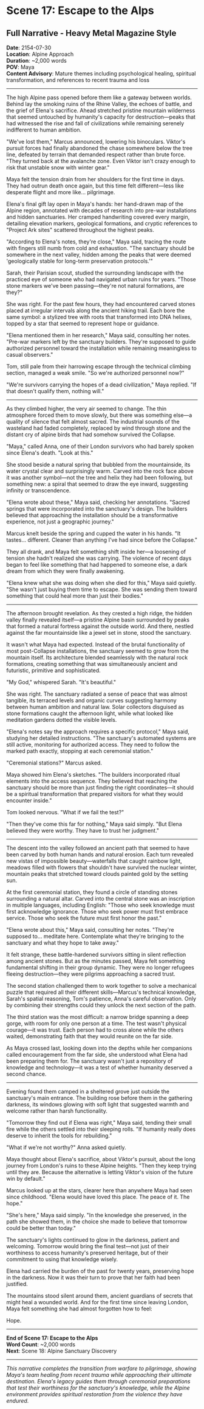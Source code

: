 # Scene 17: Escape to the Alps
## Full Narrative - Heavy Metal Magazine Style

**Date**: 2154-07-30  
**Location**: Alpine Approach  
**Duration**: ~2,000 words  
**POV**: Maya  
**Content Advisory**: Mature themes including psychological healing, spiritual transformation, and references to recent trauma and loss  

---

The high Alpine pass opened before them like a gateway between worlds. Behind lay the smoking ruins of the Rhine Valley, the echoes of battle, and the grief of Elena's sacrifice. Ahead stretched pristine mountain wilderness that seemed untouched by humanity's capacity for destruction—peaks that had witnessed the rise and fall of civilizations while remaining serenely indifferent to human ambition.

"We've lost them," Marcus announced, lowering his binoculars. Viktor's pursuit forces had finally abandoned the chase somewhere below the tree line, defeated by terrain that demanded respect rather than brute force. "They turned back at the avalanche zone. Even Viktor isn't crazy enough to risk that unstable snow with winter gear."

Maya felt the tension drain from her shoulders for the first time in days. They had outrun death once again, but this time felt different—less like desperate flight and more like... pilgrimage.

Elena's final gift lay open in Maya's hands: her hand-drawn map of the Alpine region, annotated with decades of research into pre-war installations and hidden sanctuaries. Her cramped handwriting covered every margin, detailing elevation markers, geological formations, and cryptic references to "Project Ark sites" scattered throughout the highest peaks.

"According to Elena's notes, they're close," Maya said, tracing the route with fingers still numb from cold and exhaustion. "The sanctuary should be somewhere in the next valley, hidden among the peaks that were deemed 'geologically stable for long-term preservation protocols.'"

Sarah, their Parisian scout, studied the surrounding landscape with the practiced eye of someone who had navigated urban ruins for years. "Those stone markers we've been passing—they're not natural formations, are they?"

She was right. For the past few hours, they had encountered carved stones placed at irregular intervals along the ancient hiking trail. Each bore the same symbol: a stylized tree with roots that transformed into DNA helixes, topped by a star that seemed to represent hope or guidance.

"Elena mentioned them in her research," Maya said, consulting her notes. "Pre-war markers left by the sanctuary builders. They're supposed to guide authorized personnel toward the installation while remaining meaningless to casual observers."

Tom, still pale from their harrowing escape through the technical climbing section, managed a weak smile. "So we're authorized personnel now?"

"We're survivors carrying the hopes of a dead civilization," Maya replied. "If that doesn't qualify them, nothing will."

---

As they climbed higher, the very air seemed to change. The thin atmosphere forced them to move slowly, but there was something else—a quality of silence that felt almost sacred. The industrial sounds of the wasteland had faded completely, replaced by wind through stone and the distant cry of alpine birds that had somehow survived the Collapse.

"Maya," called Anna, one of their London survivors who had barely spoken since Elena's death. "Look at this."

She stood beside a natural spring that bubbled from the mountainside, its water crystal clear and surprisingly warm. Carved into the rock face above it was another symbol—not the tree and helix they had been following, but something new: a spiral that seemed to draw the eye inward, suggesting infinity or transcendence.

"Elena wrote about these," Maya said, checking her annotations. "Sacred springs that were incorporated into the sanctuary's design. The builders believed that approaching the installation should be a transformative experience, not just a geographic journey."

Marcus knelt beside the spring and cupped the water in his hands. "It tastes... different. Cleaner than anything I've had since before the Collapse."

They all drank, and Maya felt something shift inside her—a loosening of tension she hadn't realized she was carrying. The violence of recent days began to feel like something that had happened to someone else, a dark dream from which they were finally awakening.

"Elena knew what she was doing when she died for this," Maya said quietly. "She wasn't just buying them time to escape. She was sending them toward something that could heal more than just their bodies."

---

The afternoon brought revelation. As they crested a high ridge, the hidden valley finally revealed itself—a pristine Alpine basin surrounded by peaks that formed a natural fortress against the outside world. And there, nestled against the far mountainside like a jewel set in stone, stood the sanctuary.

It wasn't what Maya had expected. Instead of the brutal functionality of most post-Collapse installations, the sanctuary seemed to grow from the mountain itself. Its architecture blended seamlessly with the natural rock formations, creating something that was simultaneously ancient and futuristic, primitive and sophisticated.

"My God," whispered Sarah. "It's beautiful."

She was right. The sanctuary radiated a sense of peace that was almost tangible, its terraced levels and organic curves suggesting harmony between human ambition and natural law. Solar collectors disguised as stone formations caught the afternoon light, while what looked like meditation gardens dotted the visible levels.

"Elena's notes say the approach requires a specific protocol," Maya said, studying her detailed instructions. "The sanctuary's automated systems are still active, monitoring for authorized access. They need to follow the marked path exactly, stopping at each ceremonial station."

"Ceremonial stations?" Marcus asked.

Maya showed him Elena's sketches. "The builders incorporated ritual elements into the access sequence. They believed that reaching the sanctuary should be more than just finding the right coordinates—it should be a spiritual transformation that prepared visitors for what they would encounter inside."

Tom looked nervous. "What if we fail the test?"

"Then they've come this far for nothing," Maya said simply. "But Elena believed they were worthy. They have to trust her judgment."

---

The descent into the valley followed an ancient path that seemed to have been carved by both human hands and natural erosion. Each turn revealed new vistas of impossible beauty—waterfalls that caught rainbow light, meadows filled with flowers that shouldn't have survived the nuclear winter, mountain peaks that stretched toward clouds painted gold by the setting sun.

At the first ceremonial station, they found a circle of standing stones surrounding a natural altar. Carved into the central stone was an inscription in multiple languages, including English: "Those who seek knowledge must first acknowledge ignorance. Those who seek power must first embrace service. Those who seek the future must first honor the past."

"Elena wrote about this," Maya said, consulting her notes. "They're supposed to... meditate here. Contemplate what they're bringing to the sanctuary and what they hope to take away."

It felt strange, these battle-hardened survivors sitting in silent reflection among ancient stones. But as the minutes passed, Maya felt something fundamental shifting in their group dynamic. They were no longer refugees fleeing destruction—they were pilgrims approaching a sacred trust.

The second station challenged them to work together to solve a mechanical puzzle that required all their different skills—Marcus's technical knowledge, Sarah's spatial reasoning, Tom's patience, Anna's careful observation. Only by combining their strengths could they unlock the next section of the path.

The third station was the most difficult: a narrow bridge spanning a deep gorge, with room for only one person at a time. The test wasn't physical courage—it was trust. Each person had to cross alone while the others waited, demonstrating faith that they would reunite on the far side.

As Maya crossed last, looking down into the depths while her companions called encouragement from the far side, she understood what Elena had been preparing them for. The sanctuary wasn't just a repository of knowledge and technology—it was a test of whether humanity deserved a second chance.

---

Evening found them camped in a sheltered grove just outside the sanctuary's main entrance. The building rose before them in the gathering darkness, its windows glowing with soft light that suggested warmth and welcome rather than harsh functionality.

"Tomorrow they find out if Elena was right," Maya said, tending their small fire while the others settled into their sleeping rolls. "If humanity really does deserve to inherit the tools for rebuilding."

"What if we're not worthy?" Anna asked quietly.

Maya thought about Elena's sacrifice, about Viktor's pursuit, about the long journey from London's ruins to these Alpine heights. "Then they keep trying until they are. Because the alternative is letting Viktor's vision of the future win by default."

Marcus looked up at the stars, clearer here than anywhere Maya had seen since childhood. "Elena would have loved this place. The peace of it. The hope."

"She's here," Maya said simply. "In the knowledge she preserved, in the path she showed them, in the choice she made to believe that tomorrow could be better than today."

The sanctuary's lights continued to glow in the darkness, patient and welcoming. Tomorrow would bring the final test—not just of their worthiness to access humanity's preserved heritage, but of their commitment to using that knowledge wisely.

Elena had carried the burden of the past for twenty years, preserving hope in the darkness. Now it was their turn to prove that her faith had been justified.

The mountains stood silent around them, ancient guardians of secrets that might heal a wounded world. And for the first time since leaving London, Maya felt something she had almost forgotten how to feel:

Hope.

---

**End of Scene 17: Escape to the Alps**  
**Word Count**: ~2,000 words  
**Next**: Scene 18: Alpine Sanctuary Discovery

---

*This narrative completes the transition from warfare to pilgrimage, showing Maya's team healing from recent trauma while approaching their ultimate destination. Elena's legacy guides them through ceremonial preparations that test their worthiness for the sanctuary's knowledge, while the Alpine environment provides spiritual restoration from the violence they have endured.*
